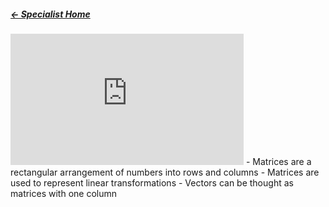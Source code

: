 ##### [← Specialist Home](Specialist%20Home%20-%20Year%2011)

<iframe width="373" height="210" src="https://www.youtube.com/embed/kYB8IZa5AuE" title="YouTube video player" frameborder="0" allow="accelerometer; autoplay; clipboard-write; encrypted-media; gyroscope; picture-in-picture; web-share" allowfullscreen></iframe>
- Matrices are a rectangular arrangement of numbers into rows and columns
	- Matrices are used to represent linear transformations
		- Vectors can be thought as matrices with one column
